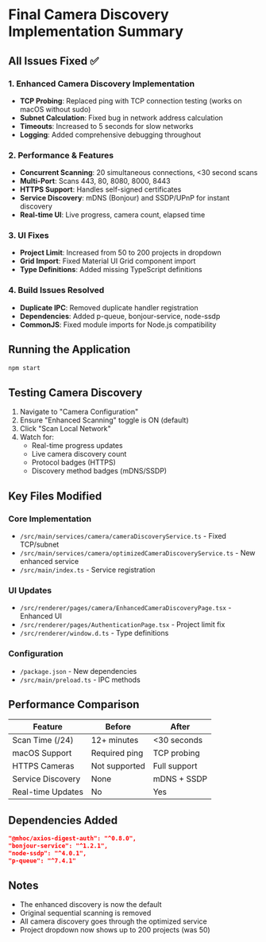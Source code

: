 # Final Camera Discovery Implementation Summary

## All Issues Fixed ✅

### 1. Enhanced Camera Discovery Implementation
- **TCP Probing**: Replaced ping with TCP connection testing (works on macOS without sudo)
- **Subnet Calculation**: Fixed bug in network address calculation
- **Timeouts**: Increased to 5 seconds for slow networks
- **Logging**: Added comprehensive debugging throughout

### 2. Performance & Features
- **Concurrent Scanning**: 20 simultaneous connections, <30 second scans
- **Multi-Port**: Scans 443, 80, 8080, 8000, 8443
- **HTTPS Support**: Handles self-signed certificates
- **Service Discovery**: mDNS (Bonjour) and SSDP/UPnP for instant discovery
- **Real-time UI**: Live progress, camera count, elapsed time

### 3. UI Fixes
- **Project Limit**: Increased from 50 to 200 projects in dropdown
- **Grid Import**: Fixed Material UI Grid component import
- **Type Definitions**: Added missing TypeScript definitions

### 4. Build Issues Resolved
- **Duplicate IPC**: Removed duplicate handler registration
- **Dependencies**: Added p-queue, bonjour-service, node-ssdp
- **CommonJS**: Fixed module imports for Node.js compatibility

## Running the Application

```bash
npm start
```

## Testing Camera Discovery

1. Navigate to "Camera Configuration"
2. Ensure "Enhanced Scanning" toggle is ON (default)
3. Click "Scan Local Network"
4. Watch for:
   - Real-time progress updates
   - Live camera discovery count
   - Protocol badges (HTTPS)
   - Discovery method badges (mDNS/SSDP)

## Key Files Modified

### Core Implementation
- `/src/main/services/camera/cameraDiscoveryService.ts` - Fixed TCP/subnet
- `/src/main/services/camera/optimizedCameraDiscoveryService.ts` - New enhanced service
- `/src/main/index.ts` - Service registration

### UI Updates
- `/src/renderer/pages/camera/EnhancedCameraDiscoveryPage.tsx` - Enhanced UI
- `/src/renderer/pages/AuthenticationPage.tsx` - Project limit fix
- `/src/renderer/window.d.ts` - Type definitions

### Configuration
- `/package.json` - New dependencies
- `/src/main/preload.ts` - IPC methods

## Performance Comparison

| Feature | Before | After |
|---------|--------|-------|
| Scan Time (/24) | 12+ minutes | <30 seconds |
| macOS Support | Required ping | TCP probing |
| HTTPS Cameras | Not supported | Full support |
| Service Discovery | None | mDNS + SSDP |
| Real-time Updates | No | Yes |

## Dependencies Added

```json
"@mhoc/axios-digest-auth": "^0.8.0",
"bonjour-service": "^1.2.1",
"node-ssdp": "^4.0.1",
"p-queue": "^7.4.1"
```

## Notes

- The enhanced discovery is now the default
- Original sequential scanning is removed
- All camera discovery goes through the optimized service
- Project dropdown now shows up to 200 projects (was 50)